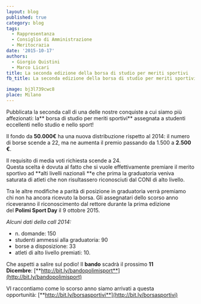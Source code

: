 ```yaml
---
layout: blog
published: true
category: blog
tags:
  - Rappresentanza
  - Consiglio di Amministrazione
  - Meritocrazia
date: '2015-10-17'
authors:
  - Giorgio Quistini
  - Marco Licari
title: La seconda edizione della borsa di studio per meriti sportivi
fb_title: La seconda edizione della borsa di studio per meriti sportivi

image: bj3l739cwc8
place: Milano
---
```


Pubblicata la seconda call di una delle nostre conquiste a cui siamo più affezionati: la** borsa di studio per meriti sportivi** assegnata a studenti eccellenti nello studio e nello sport!

Il fondo da **50.000€** ha una nuova distribuzione rispetto al 2014: il numero di borse scende a 22, ma ne aumenta il premio passando da 1.500 a **2.500 €**.

Il requisito di media voti richiesta scende a 24.  
Questa scelta è dovuta al fatto che si vuole effettivamente premiare il merito sportivo ad **alti livelli nazionali **e che prima la graduatoria veniva saturata di atleti che non risultassero riconosciuti dal CONI di alto livello.

Tra le altre modifiche a parità di posizione in graduatoria verrà premiamo chi non ha ancora ricevuto la borsa. Gli assegnatari dello scorso anno riceveranno il riconoscimento dal rettore durante la prima edizione del **Polimi Sport Day** il 9 ottobre 2015.

_Alcuni dati della call 2014:_

*   n. domande: 150
*   studenti ammessi alla graduatoria: 90
*   borse a disposizione: 33 
*   atleti di alto livello premiati: 10.

Che aspetti a salire sul podio! Il **bando** scadrà il prossimo **11 Dicembre**: [**http://bit.ly/bandopolimisport**](http://bit.ly/bandopolimisport)

VI raccontiamo come lo scorso anno siamo arrivati a questa opportunità: [**http://bit.ly/borsasportivi**](http://bit.ly/borsasportivi)
